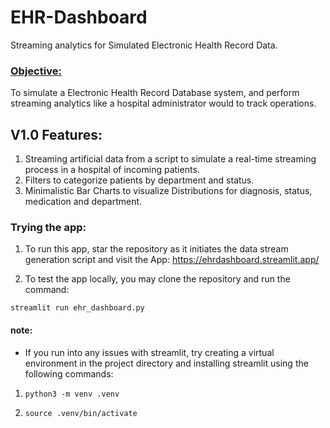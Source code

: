 # EHR-Dashboard
Streaming analytics for Simulated Electronic Health Record Data. 

### <Objective:> 
To simulate a Electronic Health Record Database system, and perform streaming analytics like a hospital administrator would to track operations.

## V1.0 Features:

1. Streaming artificial data from a script to simulate a real-time streaming process in a hospital of incoming patients.
2. Filters to categorize patients by department and status.
3. Minimalistic Bar Charts to visualize Distributions for diagnosis, status, medication and department.

### Trying the app: 

1. To run this app, star the repository as it initiates the data stream generation script and visit the App: https://ehrdashboard.streamlit.app/ 

2. To test the app locally, you may clone the repository and run the command:

`streamlit run ehr_dashboard.py`

#### note:

* If you run into any issues with streamlit, try creating a virtual environment in the project directory and installing streamlit using the following commands:

1. `python3 -m venv .venv`

2. `source .venv/bin/activate`

